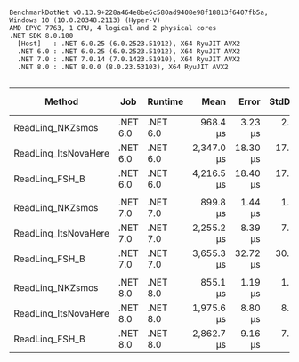 ```

BenchmarkDotNet v0.13.9+228a464e8be6c580ad9408e98f18813f6407fb5a, Windows 10 (10.0.20348.2113) (Hyper-V)
AMD EPYC 7763, 1 CPU, 4 logical and 2 physical cores
.NET SDK 8.0.100
  [Host]   : .NET 6.0.25 (6.0.2523.51912), X64 RyuJIT AVX2
  .NET 6.0 : .NET 6.0.25 (6.0.2523.51912), X64 RyuJIT AVX2
  .NET 7.0 : .NET 7.0.14 (7.0.1423.51910), X64 RyuJIT AVX2
  .NET 8.0 : .NET 8.0.0 (8.0.23.53103), X64 RyuJIT AVX2


```
| Method               | Job      | Runtime  | Mean       | Error    | StdDev   | Ratio | RatioSD | Gen0     | Gen1    | Gen2    | Allocated  | Alloc Ratio |
|--------------------- |--------- |--------- |-----------:|---------:|---------:|------:|--------:|---------:|--------:|--------:|-----------:|------------:|
| ReadLinq_NKZsmos     | .NET 6.0 | .NET 6.0 |   968.4 μs |  3.23 μs |  2.69 μs |  1.00 |    0.00 |  29.2969 |  9.7656 |       - |  507.49 KB |        1.00 |
| ReadLinq_ItsNovaHere | .NET 6.0 | .NET 6.0 | 2,347.0 μs | 18.30 μs | 17.11 μs |  2.43 |    0.02 | 128.9063 | 42.9688 |       - | 2133.12 KB |        4.20 |
| ReadLinq_FSH_B       | .NET 6.0 | .NET 6.0 | 4,216.5 μs | 18.40 μs | 17.21 μs |  4.35 |    0.02 | 148.4375 | 70.3125 | 46.8750 | 2392.02 KB |        4.71 |
|                      |          |          |            |          |          |       |         |          |         |         |            |             |
| ReadLinq_NKZsmos     | .NET 7.0 | .NET 7.0 |   899.8 μs |  1.44 μs |  1.35 μs |  1.00 |    0.00 |  30.2734 | 10.7422 |       - |  507.49 KB |        1.00 |
| ReadLinq_ItsNovaHere | .NET 7.0 | .NET 7.0 | 2,255.2 μs |  8.39 μs |  7.85 μs |  2.51 |    0.01 | 128.9063 | 42.9688 |       - | 2133.12 KB |        4.20 |
| ReadLinq_FSH_B       | .NET 7.0 | .NET 7.0 | 3,655.3 μs | 32.72 μs | 30.61 μs |  4.06 |    0.04 | 148.4375 | 85.9375 | 46.8750 | 2391.47 KB |        4.71 |
|                      |          |          |            |          |          |       |         |          |         |         |            |             |
| ReadLinq_NKZsmos     | .NET 8.0 | .NET 8.0 |   855.1 μs |  1.19 μs |  1.12 μs |  1.00 |    0.00 |  30.2734 | 14.6484 |       - |  496.61 KB |        1.00 |
| ReadLinq_ItsNovaHere | .NET 8.0 | .NET 8.0 | 1,975.6 μs |  8.80 μs |  8.23 μs |  2.31 |    0.01 | 128.9063 | 70.3125 |       - | 2118.26 KB |        4.27 |
| ReadLinq_FSH_B       | .NET 8.0 | .NET 8.0 | 2,862.7 μs |  9.16 μs |  7.65 μs |  3.35 |    0.01 | 140.6250 | 78.1250 | 46.8750 | 2380.56 KB |        4.79 |
